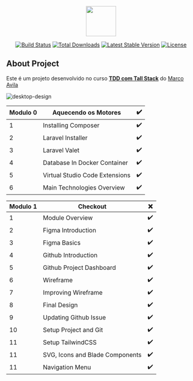 <p align="center"><a href="https://laravel.com" target="_blank"><img src="https://user-images.githubusercontent.com/37590954/163650889-d9b190fe-9e21-43da-9515-0d124bb33a90.png" width="80"></a></p>

<p align="center">
<a href="https://travis-ci.org/laravel/framework"><img src="https://travis-ci.org/laravel/framework.svg" alt="Build Status"></a>
<a href="https://packagist.org/packages/laravel/framework"><img src="https://img.shields.io/packagist/dt/laravel/framework" alt="Total Downloads"></a>
<a href="https://packagist.org/packages/laravel/framework"><img src="https://img.shields.io/packagist/v/laravel/framework" alt="Latest Stable Version"></a>
<a href="https://packagist.org/packages/laravel/framework"><img src="https://img.shields.io/packagist/l/laravel/framework" alt="License"></a>
</p>

## About Project

Este é um projeto desenvolvido no curso **[TDD com Tall Stack](https://pay.kiwify.com.br/8pzHBxF)** do [Marco Avila](https://www.youtube.com/watch?v=izGoyL8ZQFY)

![desktop-design](https://user-images.githubusercontent.com/37590954/163650878-df64d333-3f12-4aac-997c-b1c4f7e76310.png)
    
| Modulo 0 | Aquecendo os Motores           | ✔️ |
|----------|--------------------------------|---|
| 1        | Installing Composer            | ✔️ |
| 2        | Laravel Installer              | ✔️ |
| 3        | Laravel Valet                  | ✔️ |
| 4        | Database In Docker Container   | ✔️ |
| 5        | Virtual Studio Code Extensions | ✔️ |
| 6        | Main Technologies Overview     | ✔️ |

| Modulo 1 | Checkout                        | ❌ |
|----------|---------------------------------|---|
| 1        | Module Overview                 | ✔️ |
| 2        | Figma Introduction              | ✔️ |
| 3        | Figma Basics                    | ✔️ |
| 4        | Github Introduction             | ✔️ |
| 5        | Github Project Dashboard        | ✔️ |
| 6        | Wireframe                       | ✔️ |
| 7        | Improving Wireframe             | ✔️ |
| 8        | Final Design                    | ✔️ |
| 9        | Updating Github Issue           | ✔️ |
| 10       | Setup Project and Git           | ✔️ |
| 11       | Setup TailwindCSS               | ✔️ |
| 11       | SVG, Icons and Blade Components | ✔️ |
| 11       | Navigation Menu                 | ✔️ |
